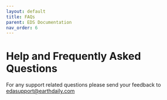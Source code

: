 ```yaml
---
layout: default
title: FAQs
parent: EDS Documentation
nav_order: 6
---
```



# Help and Frequently Asked Questions

For any support related questions please send your feedback to edasupport@earthdaily.com
